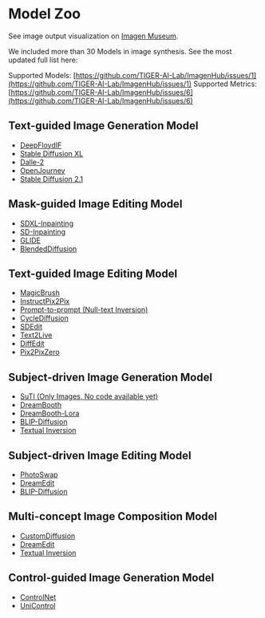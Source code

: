 # Model Zoo

See image output visualization on [Imagen Museum](https://chromaica.github.io/).

We included more than 30 Models in image synthesis. See the most updated full list here:

Supported Models: [https://github.com/TIGER-AI-Lab/ImagenHub/issues/1](https://github.com/TIGER-AI-Lab/ImagenHub/issues/1)
Supported Metrics: [https://github.com/TIGER-AI-Lab/ImagenHub/issues/6](https://github.com/TIGER-AI-Lab/ImagenHub/issues/6)

## Text-guided Image Generation Model

* [DeepFloydIF](https://www.deepfloyd.ai/deepfloyd-if)
* [Stable Diffusion XL](https://stability.ai/stable-diffusion)
* [Dalle-2](https://openai.com/dall-e-2)
* [OpenJourney](https://openjourney.art/)
* [Stable Diffusion 2.1](https://huggingface.co/stabilityai/stable-diffusion-2-1)

## Mask-guided Image Editing Model

* [SDXL-Inpainting](https://huggingface.co/spaces/diffusers/stable-diffusion-xl-inpainting)
* [SD-Inpainting](https://huggingface.co/runwayml/stable-diffusion-inpainting)
* [GLIDE](https://arxiv.org/abs/2112.10741)
* [BlendedDiffusion](https://omriavrahami.com/blended-diffusion-page/)

## Text-guided Image Editing Model

* [MagicBrush](https://osu-nlp-group.github.io/MagicBrush/)
* [InstructPix2Pix](https://www.timothybrooks.com/instruct-pix2pix)
* [Prompt-to-prompt (Null-text Inversion)](https://null-text-inversion.github.io/)
* [CycleDiffusion](https://arxiv.org/abs/2210.05559)
* [SDEdit](https://sde-image-editing.github.io/)
* [Text2Live](https://text2live.github.io/)
* [DiffEdit](https://arxiv.org/abs/2210.11427)
* [Pix2PixZero](https://pix2pixzero.github.io/)

## Subject-driven Image Generation Model

* [SuTI (Only Images, No code available yet)](https://open-vision-language.github.io/suti/)
* [DreamBooth](https://dreambooth.github.io/)
* [DreamBooth-Lora](https://arxiv.org/abs/2106.09685)
* [BLIP-Diffusion](https://dxli94.github.io/BLIP-Diffusion-website/)
* [Textual Inversion](https://textual-inversion.github.io/)


## Subject-driven Image Editing Model

* [PhotoSwap](https://photoswap.github.io/)
* [DreamEdit](https://dreameditbenchteam.github.io/)
* [BLIP-Diffusion](https://dxli94.github.io/BLIP-Diffusion-website/)

## Multi-concept Image Composition Model

* [CustomDiffusion](https://www.cs.cmu.edu/~custom-diffusion/)
* [DreamEdit](https://dreameditbenchteam.github.io/)
* [Textual Inversion](https://textual-inversion.github.io/)

## Control-guided Image Generation Model

* [ControlNet](https://arxiv.org/abs/2302.05543)
* [UniControl](https://canqin001.github.io/UniControl-Page/)

